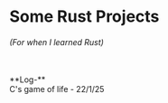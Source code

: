 # Some Rust Projects <br>
###### *(For when I learned Rust)*

<br>
**Log-** <br>
C's game of life - 22/1/25
